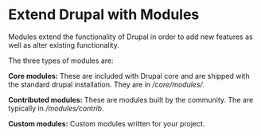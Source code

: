 # Extend Drupal with Modules

Modules extend the functionality of Drupal in order to add new features as well as alter existing functionality.

The three types of modules are:

**Core modules:** These are included with Drupal core and are shipped with the standard drupal installation. They are in _/core/modules/_.

**Contributed modules:** These are modules built by the community. The are typically in _/modules/contrib_.

**Custom modules:** Custom modules written for your project.

